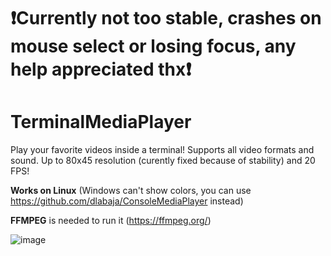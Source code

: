# **❗Currently not too stable, crashes on mouse select or losing focus, any help appreciated thx❗**

# TerminalMediaPlayer
Play your favorite videos inside a terminal! Supports all video formats and sound. Up to 80x45 resolution (curently fixed because of stability) and 20 FPS!

**Works on Linux** (Windows can't show colors, you can use https://github.com/dlabaja/ConsoleMediaPlayer instead)

**FFMPEG** is needed to run it (https://ffmpeg.org/)

![image](https://cdn.discordapp.com/attachments/794540894971625482/999032140085874781/unknown.png)
